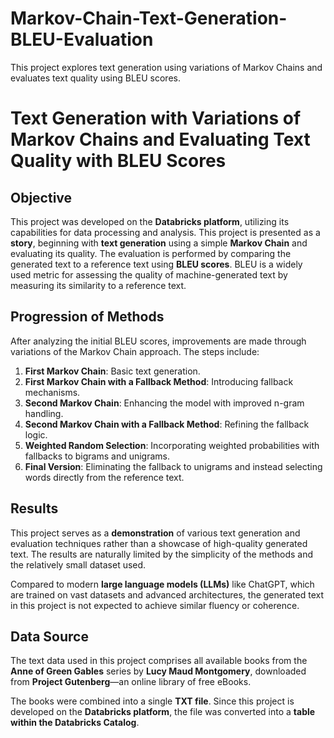 # Markov-Chain-Text-Generation-BLEU-Evaluation
This project explores text generation using variations of Markov Chains and evaluates text quality using BLEU scores.

# Text Generation with Variations of Markov Chains and Evaluating Text Quality with BLEU Scores

## Objective
This project was developed on the **Databricks platform**, utilizing its capabilities for data processing and analysis.
This project is presented as a **story**, beginning with **text generation** using a simple **Markov Chain** and evaluating its quality. The evaluation is performed by comparing the generated text to a reference text using **BLEU scores**. BLEU is a widely used metric for assessing the quality of machine-generated text by measuring its similarity to a reference text.

## Progression of Methods
After analyzing the initial BLEU scores, improvements are made through variations of the Markov Chain approach. The steps include:

1. **First Markov Chain**: Basic text generation.
2. **First Markov Chain with a Fallback Method**: Introducing fallback mechanisms.
3. **Second Markov Chain**: Enhancing the model with improved n-gram handling.
4. **Second Markov Chain with a Fallback Method**: Refining the fallback logic.
5. **Weighted Random Selection**: Incorporating weighted probabilities with fallbacks to bigrams and unigrams.
6. **Final Version**: Eliminating the fallback to unigrams and instead selecting words directly from the reference text.

## Results
This project serves as a **demonstration** of various text generation and evaluation techniques rather than a showcase of high-quality generated text. The results are naturally limited by the simplicity of the methods and the relatively small dataset used. 

Compared to modern **large language models (LLMs)** like ChatGPT, which are trained on vast datasets and advanced architectures, the generated text in this project is not expected to achieve similar fluency or coherence.

## Data Source
The text data used in this project comprises all available books from the **Anne of Green Gables** series by **Lucy Maud Montgomery**, downloaded from **Project Gutenberg**—an online library of free eBooks.

The books were combined into a single **TXT file**. Since this project is developed on the **Databricks platform**, the file was converted into a **table within the Databricks Catalog**.

